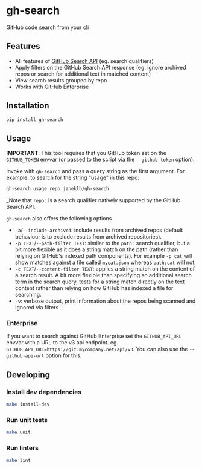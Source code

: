 # gh-search

GitHub code search from your cli

## Features

* All features of [GitHub Search API](https://docs.github.com/en/free-pro-team@latest/rest/reference/search#search-code) (eg. search qualifiers)
* Apply filters on the GitHub Search API response (eg. ignore archived repos or search for additional text in matched content)
* View search results grouped by repo
* Works with GitHub Enterprise

## Installation

```bash
pip install gh-search
```

## Usage

**IMPORTANT**: This tool requires that you GitHub token set on the `GITHUB_TOKEN` envvar (or passed to the script via the `--github-token` option).

Invoke with `gh-search` and pass a query string as the first argument. For example, to search for the string "usage" in this repo:
```bash
gh-search usage repo:janeklb/gh-search
```

_Note that `repo:` is a search qualifier natively supported by the GitHub Search API.

`gh-search` also offers the following options

- `-a`/`--include-archived`: include results from archived repos (default behaviour is to exclude results from archived repositories).
- `-p TEXT`/`--path-filter TEXT`: similar to the `path:` search qualifier, but a bit more flexible as it does a string match on the path (rather than relying on GitHub's indexed path components). For example `-p cat` will show matches against a file called `mycat.json` whereas `path:cat` will not.
- `-c TEXT`/`--content-filter TEXT`: applies a string match on the content of a search result. A bit more flexible than specifying an additional search term in the search query, tests for a string match directly on the text content rather than relying on how GitHub has indexed a file for searching.
- `-v`: verbose output, print information about the repos being scanned and ignored via filters

### Enterprise

If you want to search against GitHub Enterprise set the `GITHUB_API_URL` envvar with a URL to the v3 api endpoint. eg. `GITHUB_API_URL=https://git.mycompany.net/api/v3`. You can also use the `--github-api-url` option for this.

## Developing

### Install dev dependencies

```bash
make install-dev
```

### Run unit tests

```bash
make unit
```

### Run linters

```bash
make lint
```
